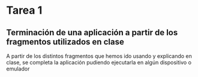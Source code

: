 # Tarea 1

## Terminación de una aplicación a partir de los fragmentos utilizados en clase

A partir de los distintos fragmentos que hemos ido usando y explicando en clase, se completa la aplicación pudiendo ejecutarla en algún dispositivo o emulador